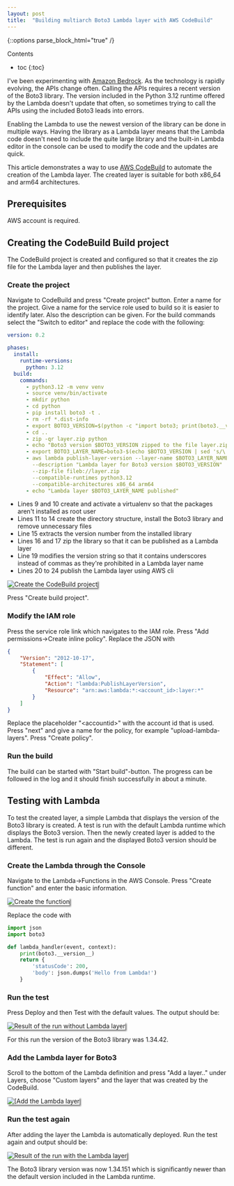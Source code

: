 ```yaml
---
layout: post
title:  "Building multiarch Boto3 Lambda layer with AWS CodeBuild"
---
```


{::options parse_block_html="true" /}
<div class="toc">
Contents

* toc
{:toc}
</div>

I've been experimenting with [Amazon Bedrock](https://aws.amazon.com/bedrock/). As the technology is rapidly evolving,
the APIs change often. Calling the APIs requires a recent version of the Boto3 library. The version included in the Python 3.12 runtime
offered by the Lambda doesn't update that often, so sometimes trying to call the APIs using the included Boto3 leads into errors.

Enabling the Lambda to use the newest version of the library can be done in multiple ways. Having the library as a Lambda layer
means that the Lambda code doesn't need to include the quite large library and the built-in Lambda editor in the console
can be used to modify the code and the updates are quick.

This article demonstrates a way to use [AWS CodeBuild](https://aws.amazon.com/codebuild/) to automate the creation of the Lambda layer.
The created layer is suitable for both x86_64 and arm64 architectures.

## Prerequisites

AWS account is required.

## Creating the CodeBuild Build project

The CodeBuild project is created and configured so that it creates the zip file for the Lambda layer and then
publishes the layer.

### Create the project

Navigate to CodeBuild and press "Create project" button. Enter a name for the project. Give a name for the service role used to build so
it is easier to identify later. Also the description can be given. For the build commands select the "Switch to editor" and replace the code
with the following:

```yaml
version: 0.2

phases:
  install:
    runtime-versions:
      python: 3.12
  build:
    commands:
      - python3.12 -m venv venv
      - source venv/bin/activate
      - mkdir python
      - cd python
      - pip install boto3 -t .
      - rm -rf *.dist-info
      - export BOTO3_VERSION=$(python -c "import boto3; print(boto3.__version__)")
      - cd ..
      - zip -qr layer.zip python
      - echo "Boto3 version $BOTO3_VERSION zipped to the file layer.zip, publishing as Lambda layer.."
      - export BOTO3_LAYER_NAME=boto3-$(echo $BOTO3_VERSION | sed 's/\./_/g')
      - aws lambda publish-layer-version --layer-name $BOTO3_LAYER_NAME
        --description "Lambda layer for Boto3 version $BOTO3_VERSION"
        --zip-file fileb://layer.zip
        --compatible-runtimes python3.12
        --compatible-architectures x86_64 arm64
      - echo "Lambda layer $BOTO3_LAYER_NAME published"
```

- Lines 9 and 10 create and activate a virtualenv so that the packages aren't installed as root user
- Lines 11 to 14 create the directory structure, install the Boto3 library and remove unnecessary files
- Line 15 extracts the version number from the installed library
- Lines 16 and 17 zip the library so that it can be published as a Lambda layer
- Line 19 modifies the version string so that it contains underscores instead of commas as they're prohibited in a Lambda layer name
- Lines 20 to 24 publish the Lambda layer using AWS cli

<img src="/images/Boto3-create-CodeBuild-project.png" alt="Create the CodeBuild project" style="box-shadow: 3px 3px 3px gray;">

Press "Create build project".

### Modify the IAM role

Press the service role link which navigates to the IAM role. Press "Add permissions->Create inline policy". Replace the JSON with

```json
{
	"Version": "2012-10-17",
	"Statement": [
		{
			"Effect": "Allow",
			"Action": "lambda:PublishLayerVersion",
			"Resource": "arn:aws:lambda:*:<account_id>:layer:*"
		}
	]
}
```

Replace the placeholder "\<accountid\>" with the account id that is used. Press "next" and give a name for the policy, for example "upload-lambda-layers".
Press "Create policy".

### Run the build

The build can be started with "Start build"-button. The progress can be followed in the log and it should finish successfully in about a minute.

## Testing with Lambda

To test the created layer, a simple Lambda that displays the version of the Boto3 library is created. A test is run with the default
Lambda runtime which displays the Boto3 version. Then the newly created layer is added to the Lambda. The test is run again
and the displayed Boto3 version should be different.

### Create the Lambda through the Console

Navigate to the Lambda->Functions in the AWS Console. Press "Create function" and enter the basic information.

<img src="/images/Boto3-create-function.png" alt="Create the function" style="box-shadow: 3px 3px 3px gray;">

Replace the code with

```python
import json
import boto3

def lambda_handler(event, context):
    print(boto3.__version__)
    return {
        'statusCode': 200,
        'body': json.dumps('Hello from Lambda!')
    }
```

### Run the test

Press Deploy and then Test with the default values. The output should be:

<img src="/images/Boto3-test-1.png" alt="Result of the run without Lambda layer" style="box-shadow: 3px 3px 3px gray;">

For this run the version of the Boto3 library was 1.34.42.

### Add the Lambda layer for Boto3

Scroll to the bottom of the Lambda definition and press "Add a layer.." under Layers,
choose "Custom layers" and the layer that was created by the CodeBuild.

<img src="/images/Boto3-add-layer.png" alt="[Add the Lambda layer" style="box-shadow: 3px 3px 3px gray;">

### Run the test again

After adding the layer the Lambda is automatically deployed. Run the test again and output should be:

<img src="/images/Boto3-test-2.png" alt="Result of the run with the Lambda layer" style="box-shadow: 3px 3px 3px gray;">

The Boto3 library version was now 1.34.151 which is significantly newer than the default version included in the Lambda runtime.
